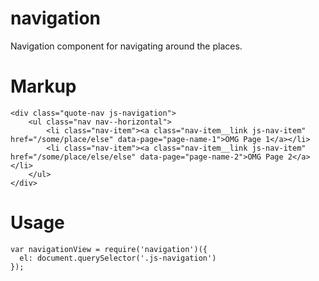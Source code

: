 navigation
==========

Navigation component for navigating around the places.

Markup
======

    <div class="quote-nav js-navigation">
        <ul class="nav nav--horizontal">
            <li class="nav-item"><a class="nav-item__link js-nav-item" href="/some/place/else" data-page="page-name-1">OMG Page 1</a></li>
            <li class="nav-item"><a class="nav-item__link js-nav-item" href="/some/place/else/else" data-page="page-name-2">OMG Page 2</a></li>
        </ul>
    </div>

Usage
=====

    var navigationView = require('navigation')({
      el: document.querySelector('.js-navigation')
    });
